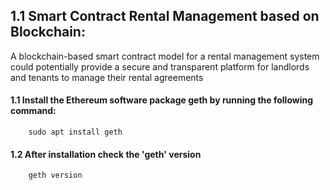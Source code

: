## 1.1 Smart Contract Rental Management based on Blockchain:

A blockchain-based smart contract model for a rental management system could potentially provide a secure and transparent platform for landlords and tenants to manage their rental agreements

#### 1.1 Install the Ethereum software package geth by running the following command:
        sudo apt install geth
####  1.2 After installation check the 'geth' version
        geth version

        
